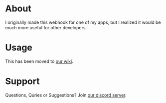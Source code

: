 # About
I originally made this webhook for one of my apps, but I realized it would be much more useful for other developers.
# Usage
This has been moved to [our wiki](https://github.com/AyanTheDeveloper/CSCord/wiki).
# Support
Questions, Quries or Suggestions? Join [our discord server](https://discord.gg/yjfSrccC4c).

